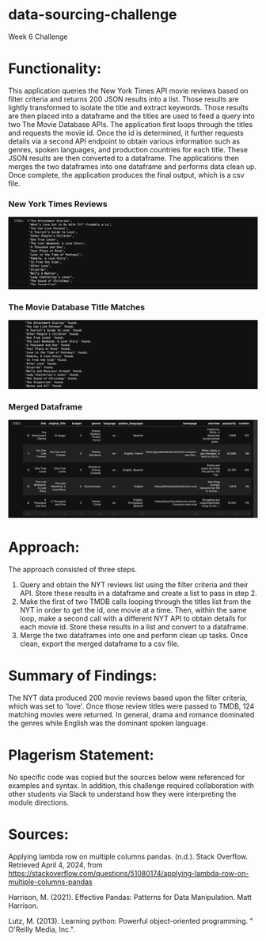 # data-sourcing-challenge
Week 6 Challenge

# Functionality:
This application queries the New York Times API movie reviews based on filter criteria and returns 200 JSON results into a list. Those results are lightly transformed to isolate the title and extract keywords. Those results are then placed into a dataframe and the titles are used to feed a query into two The Movie Database APIs. The application first loops through the titles and requests the movie id. Once the id is determined, it further requests details via a second API endpoint to obtain various information such as genres, spoken languages, and production countries for each title. These JSON results are then converted to a dataframe. The applications then merges the two dataframes into one dataframe and performs data clean up. Once complete, the application produces the final output, which is a csv file. 

### New York Times Reviews 
![Screenshot](nyt_title_list.png) 

### The Movie Database Title Matches
![Screenshot](tmdb_title_match.png)

### Merged Dataframe
![Screenshot](merged_df.png)

# Approach:
The approach consisted of three steps.
1. Query and obtain the NYT reviews list using the filter criteria and their API. Store these results in a dataframe and create a list to pass in step 2.
2. Make the first of two TMDB calls looping through the titles list from the NYT in order to get the id, one movie at a time. Then, within the same loop, make a second call with a different NYT API to obtain details for each movie id. Store these results in a list and convert to a dataframe.
3. Merge the two dataframes into one and perform clean up tasks. Once clean, export the merged dataframe to a csv file.

# Summary of Findings:
The NYT data produced 200 movie reviews based upon the filter criteria, which was set to 'love'. Once those review titles were passed to TMDB, 124 matching movies were returned. In general, drama and romance dominated the genres while English was the dominant spoken language. 

# Plagerism Statement:
No specific code was copied but the sources below were referenced for examples and syntax. In addition, this challenge required collaboration with other students via Slack to understand how they were interpreting the module directions.

# Sources:

Applying lambda row on multiple columns pandas. (n.d.). Stack Overflow. Retrieved April 4, 2024, from https://stackoverflow.com/questions/51080174/applying-lambda-row-on-multiple-columns-pandas

Harrison, M. (2021). Effective Pandas: Patterns for Data Manipulation. Matt Harrison.

Lutz, M. (2013). Learning python: Powerful object-oriented programming. " O'Reilly Media, Inc.".


